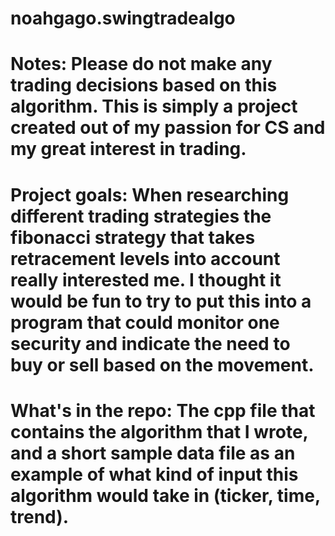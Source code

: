 # noahgago.swingtradealgo
#
# Notes: Please do not make any trading decisions based on this algorithm. This is simply a project created out of my passion for CS and my great interest in trading.
# 
# Project goals: When researching different trading strategies the fibonacci strategy that takes retracement levels into account really interested me. I thought it would be fun to try to put this into a program that could monitor one security and indicate the need to buy or sell based on the movement.
#
# What's in the repo: The cpp file that contains the algorithm that I wrote, and a short sample data file as an example of what kind of input this algorithm would take in (ticker, time, trend).
